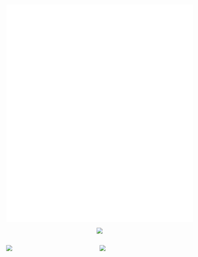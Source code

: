 <p align="center">

  <img align="center" src="https://raw.githubusercontent.com/a2ys/github-stats/master/generated/overview.svg#gh-dark-mode-only" />
  <img align="center" src="https://raw.githubusercontent.com/a2ys/github-stats/master/generated/languages.svg#gh-dark-mode-only" />

</p>

<div align="center">
<img align ="center" src="https://github-profile-trophy.vercel.app/?username=a2ys&row=1&theme=algolia" />
</div>
<br>


<p align="center" style="display: grid; grid-template-columns: repeat(2, 1fr);">

<img align="center" src="https://github-readme-stats.vercel.app/api?username=a2ys&show_icons=true&locale=en&theme=github_dark" />
<img align="center" src="https://github-readme-streak-stats.herokuapp.com/?user=a2ys&theme=github_dark" />

</p>
